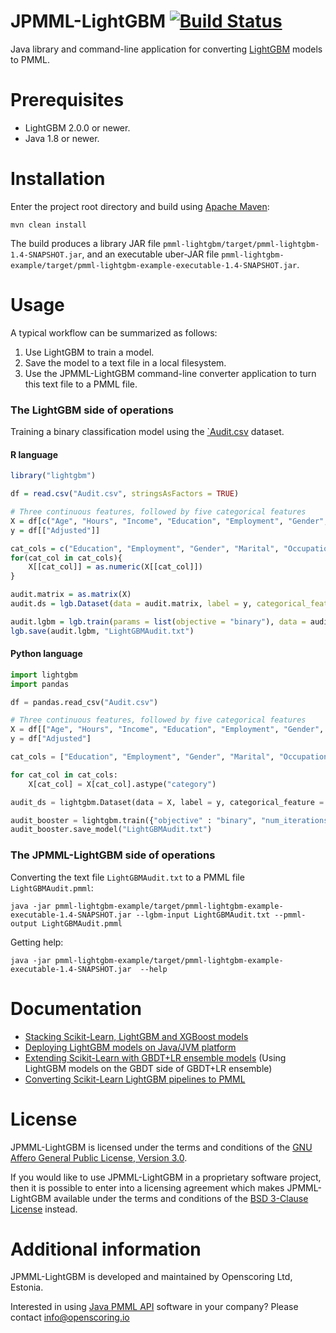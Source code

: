 JPMML-LightGBM [![Build Status](https://github.com/jpmml/jpmml-lightgbm/workflows/maven/badge.svg)](https://github.com/jpmml/jpmml-lightgbm/actions?query=workflow%3A%22maven%22)
==============

Java library and command-line application for converting [LightGBM](https://github.com/Microsoft/LightGBM) models to PMML.

# Prerequisites #

* LightGBM 2.0.0 or newer.
* Java 1.8 or newer.

# Installation #

Enter the project root directory and build using [Apache Maven](https://maven.apache.org/):
```
mvn clean install
```

The build produces a library JAR file `pmml-lightgbm/target/pmml-lightgbm-1.4-SNAPSHOT.jar`, and an executable uber-JAR file `pmml-lightgbm-example/target/pmml-lightgbm-example-executable-1.4-SNAPSHOT.jar`.

# Usage #

A typical workflow can be summarized as follows:

1. Use LightGBM to train a model.
2. Save the model to a text file in a local filesystem.
3. Use the JPMML-LightGBM command-line converter application to turn this text file to a PMML file.

### The LightGBM side of operations

Training a binary classification model using the [`Audit.csv](https://github.com/jpmml/jpmml-lightgbm/blob/master/pmml-lightgbm/src/test/resources/csv/Audit.csv) dataset.

#### R language

```R
library("lightgbm")

df = read.csv("Audit.csv", stringsAsFactors = TRUE)

# Three continuous features, followed by five categorical features
X = df[c("Age", "Hours", "Income", "Education", "Employment", "Gender", "Marital", "Occupation")]
y = df[["Adjusted"]]

cat_cols = c("Education", "Employment", "Gender", "Marital", "Occupation")
for(cat_col in cat_cols){
	X[[cat_col]] = as.numeric(X[[cat_col]])
}

audit.matrix = as.matrix(X)
audit.ds = lgb.Dataset(data = audit.matrix, label = y, categorical_feature = cat_cols)

audit.lgbm = lgb.train(params = list(objective = "binary"), data = audit.ds, nrounds = 131)
lgb.save(audit.lgbm, "LightGBMAudit.txt")
```

#### Python language

```python
import lightgbm
import pandas

df = pandas.read_csv("Audit.csv")

# Three continuous features, followed by five categorical features
X = df[["Age", "Hours", "Income", "Education", "Employment", "Gender", "Marital", "Occupation"]]
y = df["Adjusted"]

cat_cols = ["Education", "Employment", "Gender", "Marital", "Occupation"]

for cat_col in cat_cols:
	X[cat_col] = X[cat_col].astype("category")

audit_ds = lightgbm.Dataset(data = X, label = y, categorical_feature = cat_cols)

audit_booster = lightgbm.train({"objective" : "binary", "num_iterations" : 131}, audit_ds)
audit_booster.save_model("LightGBMAudit.txt")
```

### The JPMML-LightGBM side of operations

Converting the text file `LightGBMAudit.txt` to a PMML file `LightGBMAudit.pmml`:
```
java -jar pmml-lightgbm-example/target/pmml-lightgbm-example-executable-1.4-SNAPSHOT.jar --lgbm-input LightGBMAudit.txt --pmml-output LightGBMAudit.pmml
```

Getting help:
```
java -jar pmml-lightgbm-example/target/pmml-lightgbm-example-executable-1.4-SNAPSHOT.jar  --help
```

# Documentation #

* [Stacking Scikit-Learn, LightGBM and XGBoost models](https://openscoring.io/blog/2020/01/02/stacking_sklearn_lightgbm_xgboost/)
* [Deploying LightGBM models on Java/JVM platform](https://openscoring.io/blog/2019/12/03/deploying_lightgbm_java/)
* [Extending Scikit-Learn with GBDT+LR ensemble models](https://openscoring.io/blog/2019/06/19/sklearn_gbdt_lr_ensemble/) (Using LightGBM models on the GBDT side of GBDT+LR ensemble)
* [Converting Scikit-Learn LightGBM pipelines to PMML](https://openscoring.io/blog/2019/04/07/converting_sklearn_lightgbm_pipeline_pmml/)

# License #

JPMML-LightGBM is licensed under the terms and conditions of the [GNU Affero General Public License, Version 3.0](https://www.gnu.org/licenses/agpl-3.0.html).

If you would like to use JPMML-LightGBM in a proprietary software project, then it is possible to enter into a licensing agreement which makes JPMML-LightGBM available under the terms and conditions of the [BSD 3-Clause License](https://opensource.org/licenses/BSD-3-Clause) instead.

# Additional information #

JPMML-LightGBM is developed and maintained by Openscoring Ltd, Estonia.

Interested in using [Java PMML API](https://github.com/jpmml) software in your company? Please contact [info@openscoring.io](mailto:info@openscoring.io)
